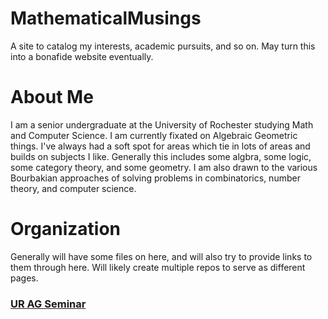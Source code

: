 # MathematicalMusings
A site to catalog my interests, academic pursuits, and so on. May turn this into a bonafide website eventually.

# About Me
I am a senior undergraduate at the University of Rochester studying Math and Computer Science. I am currently fixated on Algebraic Geometric things. I've always had a soft spot for areas which tie in lots of areas and builds on subjects I like. Generally this includes some algbra, some logic, some category theory, and some geometry. I am also drawn to the various Bourbakian approaches of solving problems in combinatorics, number theory, and computer science. 

# Organization
Generally will have some files on here, and will also try to provide links to them through here. Will likely create multiple repos to serve as different pages. 

### [UR AG Seminar]([URAGReadingGroup](https://github.com/toraOzawa/URAGReadingGroup/settings))
